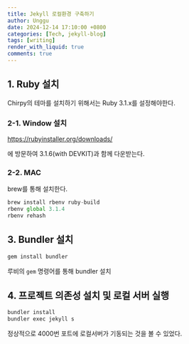 ```yaml
---
title: Jekyll 로컬환경 구축하기
author: Unggu
date: 2024-12-14 17:10:00 +0800
categories: [Tech, jekyll-blog]
tags: [writing]
render_with_liquid: true
comments: true
---
```


## 1. Ruby 설치

Chirpy의 테마를 설치하기 위해서는 Ruby 3.1.x를 설정해야한다.

### 2-1. Window 설치

https://rubyinstaller.org/downloads/

에 방문하여 3.1.6(with DEVKIT)과 함께 다운받는다.

### 2-2. MAC

brew를 통해 설치한다.

```jsx
brew install rbenv ruby-build
rbenv global 3.1.4
rbenv rehash
```

## 3. Bundler 설치

```jsx
gem install bundler
```

루비의 `gem` 명령어를 통해 bundler 설치

## 4. 프로젝트 의존성 설치 및 로컬 서버 실행

```jsx
bundler install 
bundler exec jekyll s
```

정상적으로 4000번 포트에 로컬서버가 기동되는 것을 볼 수 있었다.